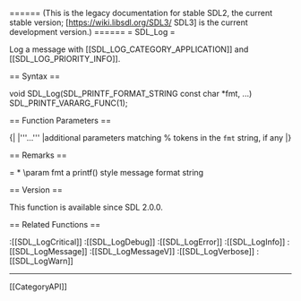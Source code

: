 ====== (This is the legacy documentation for stable SDL2, the current stable version; [https://wiki.libsdl.org/SDL3/ SDL3] is the current development version.) ======
= SDL_Log =

Log a message with [[SDL_LOG_CATEGORY_APPLICATION]] and [[SDL_LOG_PRIORITY_INFO]].

== Syntax ==

<syntaxhighlight lang='c'>
void SDL_Log(SDL_PRINTF_FORMAT_STRING const char *fmt, ...) SDL_PRINTF_VARARG_FUNC(1);
</syntaxhighlight>

== Function Parameters ==

{|
|'''...'''
|additional parameters matching % tokens in the <code>fmt</code> string, if any
|}

== Remarks ==

= * \param fmt a printf() style message format string

== Version ==

This function is available since SDL 2.0.0.

== Related Functions ==

:[[SDL_LogCritical]]
:[[SDL_LogDebug]]
:[[SDL_LogError]]
:[[SDL_LogInfo]]
:[[SDL_LogMessage]]
:[[SDL_LogMessageV]]
:[[SDL_LogVerbose]]
:[[SDL_LogWarn]]

----
[[CategoryAPI]]


